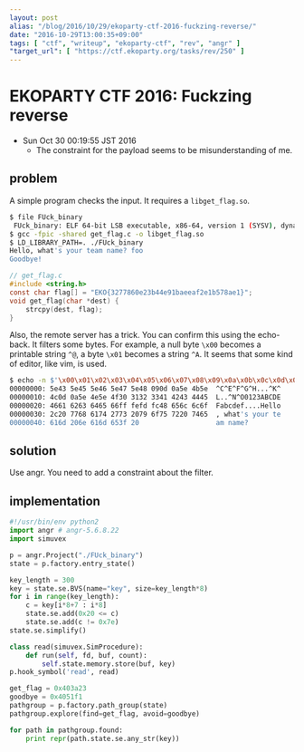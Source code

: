 ```yaml
---
layout: post
alias: "/blog/2016/10/29/ekoparty-ctf-2016-fuckzing-reverse/"
date: "2016-10-29T13:00:35+09:00"
tags: [ "ctf", "writeup", "ekoparty-ctf", "rev", "angr" ]
"target_url": [ "https://ctf.ekoparty.org/tasks/rev/250" ]
---
```


# EKOPARTY CTF 2016: Fuckzing reverse

-   Sun Oct 30 00:19:55 JST 2016
    -   The constraint for the payload seems to be misunderstanding of me.

## problem

A simple program checks the input.
It requires a `libget_flag.so`.

``` sh
$ file FUck_binary
 FUck_binary: ELF 64-bit LSB executable, x86-64, version 1 (SYSV), dynamically linked, interpreter /lib64/ld-linux-x86-64.so.2, for GNU/Linux 2.6.32, BuildID[sha1]=583997ea22be0b90670780cb91b36de37e1100d2, not stripped
$ gcc -fpic -shared get_flag.c -o libget_flag.so
$ LD_LIBRARY_PATH=. ./FUck_binary
Hello, what's your team name? foo
Goodbye!
```

``` c
// get_flag.c
#include <string.h>
const char flag[] = "EKO{3277860e23b44e91baeeaf2e1b578ae1}";
void get_flag(char *dest) {
    strcpy(dest, flag);
}
```

Also, the remote server has a trick. You can confirm this using the echo-back.
It filters some bytes. For example, a null byte `\x00` becomes a printable string `^@`, a byte `\x01` becomes a string `^A`.
It seems that some kind of editor, like vim, is used.

``` sh
$ echo -n $'\x00\x01\x02\x03\x04\x05\x06\x07\x08\x09\x0a\x0b\x0c\x0d\x0e\x0f0123ABCDEFabcdef\xff\xfe\xfd\xfc' | nc 7e0a98bb084ec0937553472e7aafcf68ff96baf4.ctf.site 10000 | xxd
00000000: 5e43 5e45 5e46 5e47 5e48 090d 0a5e 4b5e  ^C^E^F^G^H...^K^
00000010: 4c0d 0a5e 4e5e 4f30 3132 3341 4243 4445  L..^N^O0123ABCDE
00000020: 4661 6263 6465 66ff fefd fc48 656c 6c6f  Fabcdef....Hello
00000030: 2c20 7768 6174 2773 2079 6f75 7220 7465  , what's your te
00000040: 616d 206e 616d 653f 20                   am name?
```

## solution

Use angr.
You need to add a constraint about the filter.

## implementation

``` python
#!/usr/bin/env python2
import angr # angr-5.6.8.22
import simuvex

p = angr.Project("./FUck_binary")
state = p.factory.entry_state()

key_length = 300
key = state.se.BVS(name="key", size=key_length*8)
for i in range(key_length):
    c = key[i*8+7 : i*8]
    state.se.add(0x20 <= c)
    state.se.add(c != 0x7e)
state.se.simplify()

class read(simuvex.SimProcedure):
    def run(self, fd, buf, count):
        self.state.memory.store(buf, key)
p.hook_symbol('read', read)

get_flag = 0x403a23
goodbye = 0x4051f1
pathgroup = p.factory.path_group(state)
pathgroup.explore(find=get_flag, avoid=goodbye)

for path in pathgroup.found:
    print repr(path.state.se.any_str(key))
```
